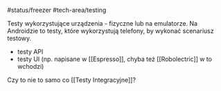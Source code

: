 #status/freezer 
#tech-area/testing 

Testy wykorzystujące urządzenia - fizyczne lub na emulatorze. 
Na Androidzie to testy, które wykorzystują telefony, by wykonać scenariusz testowy. 
- testy API
- testy UI (np. napisane w [[Espresso]], chyba też [[Robolectric]] w to wchodzi)

Czy to nie to samo co [[Testy Integracyjne]]?